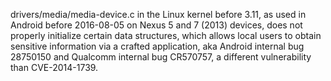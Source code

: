 drivers/media/media-device.c in the Linux kernel before 3.11, as used in Android before 2016-08-05 on Nexus 5 and 7 (2013) devices, does not properly initialize certain data structures, which allows local users to obtain sensitive information via a crafted application, aka Android internal bug 28750150 and Qualcomm internal bug CR570757, a different vulnerability than CVE-2014-1739.